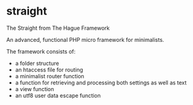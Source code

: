 # straight

The Straight from The Hague Framework

An advanced, functional PHP micro framework for minimalists.

The framework consists of:

- a folder structure
- an htaccess file for routing
- a minimalist router function
- a function for retrieving and processing both settings as well as text
- a view function
- an utf8 user data escape function
